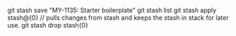 git stash save "MY-1135: Starter boilerplate"
git stash list
git stash apply stash@{0} // pulls changes from stash and keeps the stash in stack for later use.
git stash drop stash{0}
